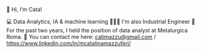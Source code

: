 
👋 Hi, I’m Cata!

💻 Data Analytics, IA & machine learning
👷🏼‍♀️ I'm also Industrial Engineer
🌟 For the past two years, I held the position of data analyst at Metalurgica Roma.
📩 You can contact me here: catimazzu@gmail.com / https://www.linkedin.com/in/mcatalinamazzuferi/
